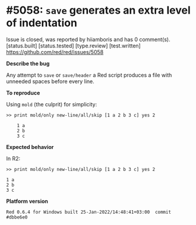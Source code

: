 
#5058: `save` generates an extra level of indentation
================================================================================
Issue is closed, was reported by hiiamboris and has 0 comment(s).
[status.built] [status.tested] [type.review] [test.written]
<https://github.com/red/red/issues/5058>

**Describe the bug**

Any attempt to `save` or `save/header` a Red script produces a file with unneeded spaces before every line.

**To reproduce**

Using `mold` (the culprit) for simplicity:
```
>> print mold/only new-line/all/skip [1 a 2 b 3 c] yes 2

    1 a 
    2 b 
    3 c
```

**Expected behavior**

In R2:
```
>> print mold/only new-line/all/skip [1 a 2 b 3 c] yes 2

1 a
2 b
3 c
```

**Platform version**
```
Red 0.6.4 for Windows built 25-Jan-2022/14:48:41+03:00  commit #dbbe6e0
```



